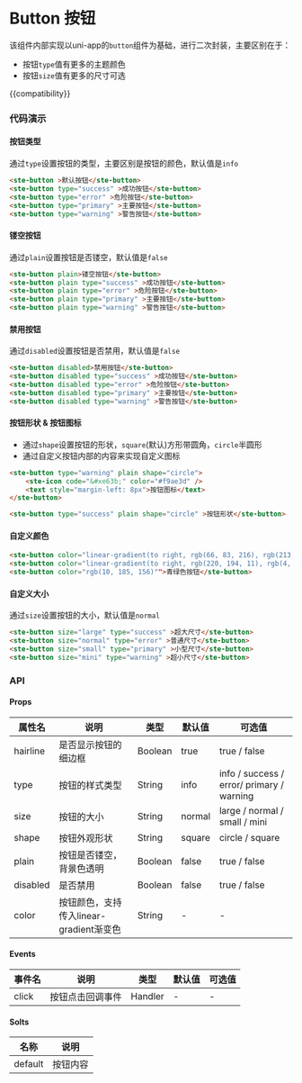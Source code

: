 # Button 按钮
该组件内部实现以uni-app的```button```组件为基础，进行二次封装，主要区别在于：
- 按钮```type```值有更多的主题颜色
- 按钮```size```值有更多的尺寸可选

{{compatibility}}


### 代码演示
#### 按钮类型
通过`type`设置按钮的类型，主要区别是按钮的颜色，默认值是`info`
```html
<ste-button >默认按钮</ste-button>
<ste-button type="success" >成功按钮</ste-button>
<ste-button type="error" >危险按钮</ste-button>
<ste-button type="primary" >主要按钮</ste-button>
<ste-button type="warning" >警告按钮</ste-button>
```

#### 镂空按钮
通过`plain`设置按钮是否镂空，默认值是`false`
```html
<ste-button plain>镂空按钮</ste-button>
<ste-button plain type="success" >成功按钮</ste-button>
<ste-button plain type="error" >危险按钮</ste-button>
<ste-button plain type="primary" >主要按钮</ste-button>
<ste-button plain type="warning" >警告按钮</ste-button>
```

#### 禁用按钮
通过`disabled`设置按钮是否禁用，默认值是`false`
```html
<ste-button disabled>禁用按钮</ste-button>
<ste-button disabled type="success" >成功按钮</ste-button>
<ste-button disabled type="error" >危险按钮</ste-button>
<ste-button disabled type="primary" >主要按钮</ste-button>
<ste-button disabled type="warning" >警告按钮</ste-button>
```

#### 按钮形状 & 按钮图标
- 通过`shape`设置按钮的形状，`square`(默认)方形带圆角，`circle`半圆形
- 通过自定义按钮内部的内容来实现自定义图标
```html
<ste-button type="warning" plain shape="circle">
	<ste-icon code="&#xe63b;" color="#f9ae3d" />
	<text style="margin-left: 8px">按钮图标</text>
</ste-button>

<ste-button type="success" plain shape="circle" >按钮形状</ste-button>
```

#### 自定义颜色
```html
<ste-button color="linear-gradient(to right, rgb(66, 83, 216), rgb(213, 51, 186))">渐变色按钮</ste-button>
<ste-button color="linear-gradient(to right, rgb(220, 194, 11), rgb(4, 151, 99))">渐变色按钮</ste-button>
<ste-button color="rgb(10, 185, 156)"">青绿色按钮</ste-button>
```

#### 自定义大小
通过`size`设置按钮的大小，默认值是`normal`
```html
<ste-button size="large" type="success" >超大尺寸</ste-button>
<ste-button size="normal" type="error" >普通尺寸</ste-button>
<ste-button size="small" type="primary" >小型尺寸</ste-button>
<ste-button size="mini" type="warning" >超小尺寸</ste-button>
```

### API
#### Props
| 属性名		|说明									|类型		|默认值		|可选值										|
| -----------	|-----------							|-----------|-----------|-----------								|
| hairline		|是否显示按钮的细边框						|Boolean	|true		|true / false								|
| type			|按钮的样式类型							|String		|info		|info / success / error/ primary / warning	|
| size			|按钮的大小								|String		|normal		|large / normal / small / mini				|
| shape			|按钮外观形状								|String		|square		|circle / square							|
| plain			|按钮是否镂空，背景色透明					|Boolean	|false		|true / false								|
| disabled		|是否禁用								|Boolean	|false		|true / false								|
| color			|按钮颜色，支持传入linear-gradient渐变色	|String		|-			|-											|

#### Events
| 事件名| 说明			|类型			|默认值		| 可选值		|
| ------| -----------	|	-----------	|-----------|-----------|
| click	|按钮点击回调事件	|Handler		|-			|-			|

#### Solts
| 名称		| 说明			|
| ------	| -----------	|
| default	|按钮内容		|